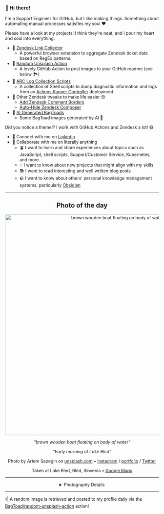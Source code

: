### 👋 Hi there!

I'm a Support Engineer for GitHub, but I like making things. Something about automating manual processes satisfies my soul ❤️

Please have a look at my projects! I think they're neat, and I pour my heart and soul into everything.

- 🔗 [Zendesk Link Collector](https://github.com/BagToad/Zendesk-Link-Collector) 
  - A powerful browser extension to aggregate Zendesk ticket data based on RegEx patterns.
- 🌊 [Random Unsplash Action](https://github.com/BagToad/random-unsplash-action)
  - A lovely GitHub Action to post images to your GitHub readme (see below 🏞️)
- 🏃 [ARC Log Collection Scripts](https://github.com/BagToad/arc-log-collection-scripts)
  - A collection of Shell scripts to dump diagnostic information and logs from an [Actions Runner Controller](https://github.com/actions/actions-runner-controller) deployment.
- 🧘 Other Zendesk tweaks to make life easier 😊
  - [Add Zendesk Comment Borders](https://github.com/BagToad/add-zendesk-comment-borders)
  - [Auto-Hide Zendesk Composer](https://github.com/BagToad/Auto-Hide-Zendesk-Composer)
- 🐸 [AI Generated BagToads](https://github.com/BagToad/bagtoads)
  - Some BagToad images generated by AI 🐸

Did you notice a theme!? I work with GitHub Actions and Zendesk a lot! 😅

- 🔗 Connect with me on [LinkedIn](https://www.linkedin.com/in/kynan-ware/)
- 🤝 Collaborate with me on literally anything
  - 🪴 I want to learn and share experiences about topics such as JavaScript, shell scripts, Support/Customer Service, Kubernetes, and more.
  - 💡 I want to know about new projects that might align with my skills
  - 📚 I want to read interesting and well written blog posts
  - 🪨 I want to know about others' personal knowledge management systems, particularly [Obsidian](https://obsidian.md/)

----
<div align="center">

## Photo of the day
  
  <a href="https://unsplash.com/photos/brown-wooden-boat-floating-on-body-of-water-XGDBdSQ70O0"><img width="720" src="https://images.unsplash.com/photo-1505159940484-eb2b9f2588e2?crop=entropy&cs=tinysrgb&fit=max&fm=jpg&ixid=M3w1NTI0NDl8MHwxfHJhbmRvbXx8fHx8fHx8fDE3MTc1NjcyMjd8&ixlib=rb-4.0.3&q=80&w=1080" alt="brown wooden boat floating on body of water"></a>
  
  <em>"brown wooden boat floating on body of water"</em>
  
  <em>"Early morning at Lake Bled"</em>

  Photo by Artem Sapegin on [unsplash.com](https://unsplash.com/) • [Instagram](https://instagram.com/sapegin) / [portfolio](https://www.buymeacoffee.com/sapegin) / [Twitter](https://twitter.com/iamsapegin)
  
  Taken at Lake Bled, Bled, Slovenia • [Google Maps](https://www.google.com/maps/search/?api=1&query=46.363598,14.0938053)
  
  ---
  
<details>
<summary>Photography Details</summary>
  
| Parameter     | Value |
| ------------- | ----- |
| Camera Model  | Canon EOS 6D |
| Exposure Time | 1 |
| Aperture      | 18.0 |
| Focal Length  | 36.0 |
| ISO           | 100 |
| Location      | Lake Bled, Bled, Slovenia (Slovenia) |
| Coordinates   | Latitude 46.363598, Longitude 14.0938053 |

### Map

```geojson
        {
            "type": "FeatureCollection",
            "features": [
                {
                    "type": "Feature",
                    "properties": {},
                    "geometry": {
                        "coordinates": [
                            14.0938053,
                            46.363598
                        ],
                        "type": "Point"
                    },
                    "id": 1
                },
                {
                    "type": "Feature",
                    "properties": {},
                    "geometry": {
                        "coordinates": [
                            [
                                14.3938053,
                                46.663598
                            ],
                            [
                                14.3938053,
                                46.063598000000006
                            ],
                            [
                                13.793805299999999,
                                46.063598000000006
                            ],
                            [
                                13.793805299999999,
                                46.663598
                            ],
                            [
                                14.3938053,
                                46.663598
                            ]
                        ],
                        "type": "LineString"
                    }
                }
            ]
        }
```

</details>

</div>

----

☝️ A random image is retrieved and posted to my profile daily via the [BagToad/random-unsplash-action](https://github.com/BagToad/random-unsplash-action) action!
